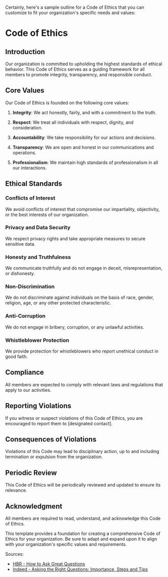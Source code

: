 Certainly, here's a sample outline for a Code of Ethics that you can customize to fit your organization's specific needs and values:

# Code of Ethics

## Introduction

Our organization is committed to upholding the highest standards of ethical behavior. This Code of Ethics serves as a guiding framework for all members to promote integrity, transparency, and responsible conduct.

## Core Values

Our Code of Ethics is founded on the following core values:

1. **Integrity**: We act honestly, fairly, and with a commitment to the truth.

2. **Respect**: We treat all individuals with respect, dignity, and consideration.

3. **Accountability**: We take responsibility for our actions and decisions.

4. **Transparency**: We are open and honest in our communications and operations.

5. **Professionalism**: We maintain high standards of professionalism in all our interactions.

## Ethical Standards

### Conflicts of Interest

We avoid conflicts of interest that compromise our impartiality, objectivity, or the best interests of our organization.

### Privacy and Data Security

We respect privacy rights and take appropriate measures to secure sensitive data.

### Honesty and Truthfulness

We communicate truthfully and do not engage in deceit, misrepresentation, or dishonesty.

### Non-Discrimination

We do not discriminate against individuals on the basis of race, gender, religion, age, or any other protected characteristic.

### Anti-Corruption

We do not engage in bribery, corruption, or any unlawful activities.

### Whistleblower Protection

We provide protection for whistleblowers who report unethical conduct in good faith.

## Compliance

All members are expected to comply with relevant laws and regulations that apply to our activities.

## Reporting Violations

If you witness or suspect violations of this Code of Ethics, you are encouraged to report them to [designated contact].

## Consequences of Violations

Violations of this Code may lead to disciplinary action, up to and including termination or expulsion from the organization.

## Periodic Review

This Code of Ethics will be periodically reviewed and updated to ensure its relevance.

## Acknowledgment

All members are required to read, understand, and acknowledge this Code of Ethics.

This template provides a foundation for creating a comprehensive Code of Ethics for your organization. Be sure to adapt and expand upon it to align with your organization's specific values and requirements.

Sources:
- [HBR - How to Ask Great Questions](https://hbr.org/2018/05/the-surprising-power-of-questions)
- [Indeed - Asking the Right Questions: Importance, Steps and Tips](https://www.indeed.com/career-advice/career-development/asking-the-right-questions)